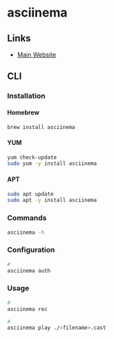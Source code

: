 # asciinema

## Links

- [Main Website](https://asciinema.org)

## CLI

### Installation

#### Homebrew

```sh
brew install asciinema
```

#### YUM

```sh
yum check-update
sudo yum -y install asciinema
```

#### APT

```sh
sudo apt update
sudo apt -y install asciinema
```

### Commands

```sh
asciinema -h
```

### Configuration

```sh
#
asciinema auth
```

### Usage

```sh
#
asciinema rec

#
asciinema play ./<filename>.cast
```
